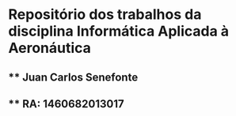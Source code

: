 #  Repositório dos trabalhos da disciplina Informática Aplicada à Aeronáutica 
##  ** Juan Carlos Senefonte 
##  ** RA: 1460682013017
